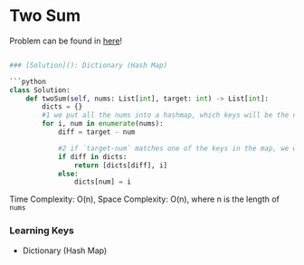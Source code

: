 # Two Sum

Problem can be found in [here](https://leetcode.com/problems/two-sum/)!

```python

### [Solution](): Dictionary (Hash Map)

```python
class Solution:
    def twoSum(self, nums: List[int], target: int) -> List[int]:
        dicts = {}
        #1 we put all the nums into a hashmap, which keys will be the nums, and values will be the index
        for i, num in enumerate(nums):
            diff = target - num

            #2 if `target-num` matches one of the keys in the map, we will return the predecessor index (value of the matched key) and current index
            if diff in dicts:
                return [dicts[diff], i]
            else:
                dicts[num] = i

```

Time Complexity: O(n), Space Complexity: O(n), where n is the length of `nums`

### Learning Keys
- Dictionary (Hash Map)